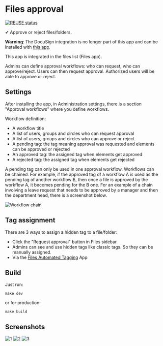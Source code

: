 <!--
  - SPDX-FileCopyrightText: 2021 Nextcloud GmbH and Nextcloud contributors
  - SPDX-License-Identifier: AGPL-3.0-or-later
-->
# Files approval

[![REUSE status](https://api.reuse.software/badge/github.com/nextcloud/approval)](https://api.reuse.software/info/github.com/nextcloud/approval)

✔ Approve or reject files/folders.

**Warning**: The DocuSign integration is no longer part of this app
and can be installed with [this app](https://apps.nextcloud.com/apps/integration_docusign).

This app is integrated in the files list (Files app).

Admins can define approval workflows: who can request, who can approve/reject.
Users can then request approval. Authorized users will be able to approve or reject.

## Settings

After installing the app, in Administration settings, there is a section "Approval workflows" where you define workflows.

Workflow definition:

* A workflow title
* A list of users, groups and circles who can request approval
* A list of users, groups and circles who can approve or reject
* A pending tag: the tag meaning approval was requested and elements can be approved or rejected
* An approved tag: the assigned tag when elements get approved
* A rejected tag: the assigned tag when elements get rejected

A pending tag can only be used in one approval workflow.
Workflows can be chained. For example, if the approved tag of a workflow A is used as the pending tag of another workflow B,
then once a file is approved by the workflow A, it becomes pending for the B one. For an example of a chain involving a leave
request that needs to be approved by a manager and then the department head, there is a screenshot below.

![Workflow chain](https://github.com/nextcloud/approval/raw/main/img/workflow_chained.jpg)

## Tag assignment

There are 3 ways to assign a hidden tag to a file/folder:

* Click the "Request approval" button in Files sidebar
* Admins can see and use hidden tags like classic tags. So they can be manually assigned.
* Via the [Files Automated Tagging](https://github.com/nextcloud/files_automatedtagging) App

## Build

Just run:
```
make dev
```
or for production:
```
make build
```

## Screenshots

![1](https://github.com/nextcloud/approval/raw/main/img/screenshot_1.jpg)
![2](https://github.com/nextcloud/approval/raw/main/img/screenshot_2.jpg)
![3](https://github.com/nextcloud/approval/raw/main/img/screenshot_3.jpg)
